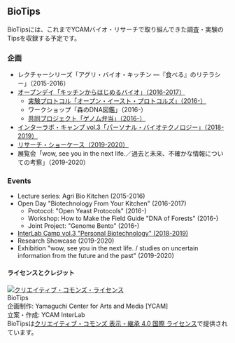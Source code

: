## BioTips
BioTipsには、これまでYCAMバイオ・リサーチで取り組んできた調査・実験のTipsを収録する予定です。

### 企画
- レクチャーシリーズ「アグリ・バイオ・キッチン ―『食べる』のリテラシー」（2015-2016）
- [オープンデイ「キッチンからはじめるバイオ」（2016-2017）](https://github.com/YCAMInterlab/BioTIPS/tree/master/2016)
  - [実験プロトコル「オープン・イースト・プロトコルズ」（2016-）](https://github.com/YCAMInterlab/OpenYeastProtocols)
  - ワークショップ「森のDNA図鑑」（2016-）
  - [共同プロジェクト「ゲノム弁当」（2016-）](https://github.com/YCAMInterlab/BioTIPS/blob/master/2016/genomebento.md)
- [インターラボ・キャンプ vol.3「パーソナル・バイオテクノロジー」（2018-2019）](https://github.com/YCAMInterlab/BioTIPS/tree/master/2018)
- [リサーチ・ショーケース（2019-2020）](https://github.com/YCAMInterlab/BioTIPS/tree/master/2019)
- 展覧会「wow, see you in the next life.／過去と未来、不確かな情報についての考察」（2019-2020）

### Events
- Lecture series: Agri Bio Kitchen (2015-2016)
- Open Day "Biotechnology From Your Kitchen" (2016-2017)
  - Protocol: "Open Yeast Protocols" (2016-)
  - Workshop: How to Make the Field Guide "DNA of Forests" (2016-)
  - Joint Project: "Genome Bento" (2016-)
- [InterLab Camp vol.3 "Personal Biotechnology" (2018-2019)](https://github.com/YCAMInterlab/BioTIPS/blob/master/2018/readme_en.md)
- Research Showcase (2019-2020)
- Exhibition "wow, see you in the next life. / studies on uncertain information from the future and the past" (2019-2020)

#### ライセンスとクレジット
<a href="http://creativecommons.org/licenses/by-sa/4.0/" rel="license"><img style="border-width: 0;" alt="クリエイティブ・コモンズ・ライセンス" src="http://i.creativecommons.org/l/by-sa/4.0/80x15.png" /></a>
<br />
BioTips  
企画制作: Yamaguchi Center for Arts and Media [YCAM]<br />
立案・作成: YCAM InterLab<br />
BioTipsは<a href="http://creativecommons.org/licenses/by-sa/4.0/" rel="license">クリエイティブ・コモンズ 表示 - 継承 4.0 国際 ライセンス</a>で提供されています。
